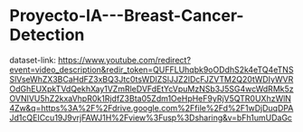 # Proyecto-IA---Breast-Cancer-Detection

dataset-link: https://www.youtube.com/redirect?event=video_description&redir_token=QUFFLUhqbk9oODdhS2k4eTQ4eTNSSlVseWhZX3BCaHdFZ3xBQ3Jtc0tsWDlZSlJJZ2lDcFJZVTM2Q20tWDIyWVROdGhEUXpkTVdQekhXay1VZmRleDVFdEtYcVpuMzNSb3J5SG4wcWdRMk5zOVNIVU5hZ2kxaVhpR0k1RjdfZ3Bta05Zdm1OeHpHeF9yRjV5QTR0UXhzWlN4Zw&q=https%3A%2F%2Fdrive.google.com%2Ffile%2Fd%2F1wDjDuqDPAJd1cQEICcu19J9vrjFAWJ1H%2Fview%3Fusp%3Dsharing&v=bFh1umUDaGc
